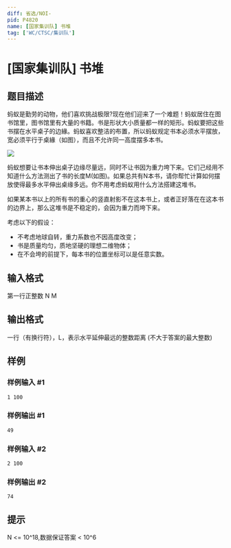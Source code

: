 ```yaml
---
diff: 省选/NOI-
pid: P4820
name: [国家集训队] 书堆
tag: ['WC/CTSC/集训队']
---
```

# [国家集训队] 书堆
## 题目描述

蚂蚁是勤劳的动物，他们喜欢挑战极限?现在他们迎来了一个难题！蚂蚁居住在图书馆里，图书馆里有大量的书籍。书是形状大小质量都一样的矩形。蚂蚁要把这些书摆在水平桌子的边緣。蚂蚁喜欢整洁的布置，所以蚂蚁规定书本必须水平摆放，宽必须平行于桌緣（如图），而且不允许同一高度摆多本书。

![](https://cdn.luogu.com.cn/upload/pic/30575.png)

蚂蚁想要让书本伸出桌子边缘尽量远，同时不让书因为重力垮下来。它们己经用不知道什么方法测出了书的长度M(如图)。如果总共有N本书，请你帮忙计算如何摆放使得最多水平伸出桌缘多远。你不用考虑蚂蚁用什么方法搭建这堆书。

如果某本书以上的所有书的重心的竖直射影不在这本书上，或者正好落在在这本书的边界上，那么这堆书是不稳定的，会因为重力而垮下来。

考虑以下的假设：

- 不考虑地球自转，重力系数也不因高度改变；
- 书是质量均匀，质地坚硬的理想二维物体；
- 在不会垮的前提下，每本书的位置坐标可以是任意实数。
## 输入格式

第一行正整数 N M
## 输出格式

一行（有换行符），L，表示水平延伸最远的整数距离 (不大于答案的最大整数)
## 样例

### 样例输入 #1
```
1 100
```
### 样例输出 #1
```
49
```
### 样例输入 #2
```
2 100
```
### 样例输出 #2
```
74
```
## 提示

 N <= 10^18,数据保证答案 < 10^6
